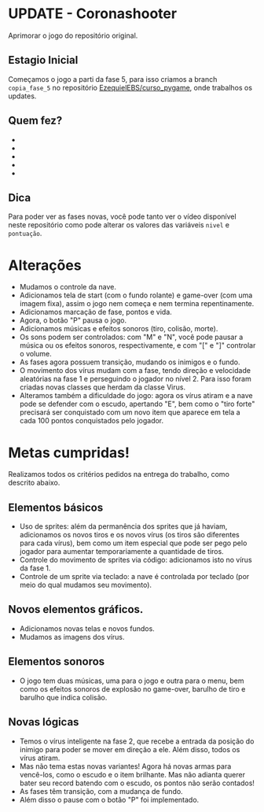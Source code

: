 # UPDATE - Coronashooter
Aprimorar o jogo do repositório original.

## Estagio Inicial

Começamos o jogo a parti da fase 5, para isso criamos a branch `copia_fase_5` no repositório [EzequielEBS/curso_pygame](https://github.com/EzequielEBS/curso_pygame/tree/copia_fase_5), onde trabalhos os updates.

## Quem fez?

*
*
*
*
*

## Dica

Para poder ver as fases novas, você pode tanto ver o vídeo disponível neste repositório como pode alterar os valores das variáveis `nivel` e `pontuação`.

# Alterações

* Mudamos o controle da nave.
* Adicionamos tela de start (com o fundo rolante) e game-over (com uma imagem fixa), assim o jogo nem começa e nem termina repentinamente.
* Adicionamos marcação de fase, pontos e vida.
* Agora, o botão "P" pausa o jogo.
* Adicionamos músicas e efeitos sonoros (tiro, colisão, morte).
* Os sons podem ser controlados: com "M" e "N", você pode pausar a música ou os efeitos sonoros, respectivamente, e com "\[" e "\]" controlar o volume.
* As fases agora possuem transição, mudando os inimigos e o fundo.
* O movimento dos vírus mudam com a fase, tendo direção e velocidade aleatórias na fase 1 e perseguindo o jogador no nível 2. Para isso foram criadas novas classes que herdam da classe Virus.
* Alteramos também a dificuldade do jogo: agora os vírus atiram e a nave pode se defender com o escudo, apertando "E", bem como o "tiro forte" precisará ser conquistado com um novo item que aparece em tela a cada 100 pontos conquistados pelo jogador.

# Metas cumpridas!

Realizamos todos os critérios pedidos na entrega do trabalho, como descrito abaixo.

## Elementos básicos

* Uso de sprites: além da permanência dos sprites que já haviam, adicionamos os novos tiros e os novos vírus (os tiros são diferentes para cada vírus), bem como um item especial que pode ser pego pelo jogador para aumentar temporariamente a quantidade de tiros.
* Controle do movimento de sprites via código: adicionamos isto no vírus da fase 1.
* Controle de um sprite via teclado: a nave é controlada por teclado (por meio do qual mudamos seu movimento).

## Novos elementos gráficos.

* Adicionamos novas telas e novos fundos.
* Mudamos as imagens dos vírus.

## Elementos sonoros

* O jogo tem duas músicas, uma para o jogo e outra para o menu, bem como os efeitos sonoros de explosão no game-over, barulho de tiro e barulho que indica colisão.

## Novas lógicas

* Temos o vírus inteligente na fase 2, que recebe a entrada da posição do inimigo para poder se mover em direção a ele. Além disso, todos os vírus atiram.
* Mas não tema estas novas variantes! Agora há novas armas para vencê-los, como o escudo e o item brilhante. Mas não adianta querer bater seu record batendo com o escudo, os pontos não serão contados!
* As fases têm transição, com a mudança de fundo.
* Além disso o pause com o botão "P" foi implementado.
